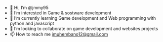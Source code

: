 - 👋 Hi, I’m @jmmy95
- 👀 I’m interested in Game & sostware development
- 🌱 I’m currently learning Game development and Web programming with python and javascript
- 💞️ I’m looking to collaborate on game development and websites projects
- 📫 How to reach me jmuhembano12@gmail.com

<!---
jmmy95/jmmy95 is a ✨ special ✨ repository because its `README.md` (this file) appears on your GitHub profile.
You can click the Preview link to take a look at your changes.
--->
